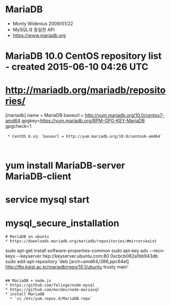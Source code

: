 # MariaDB
* Monty Widenius 2009/01/22
* MySQL과 동일한 API
* https://www.mariadb.org

# MariaDB 10.0 CentOS repository list - created 2015-06-10 04:26 UTC
# http://mariadb.org/mariadb/repositories/
[mariadb]
name = MariaDB
baseurl = http://yum.mariadb.org/10.0/centos7-amd64
gpgkey=https://yum.mariadb.org/RPM-GPG-KEY-MariaDB
gpgcheck=1
```
 * CentOS 6.x는 `baseurl = http://yum.mariadb.org/10.0/centos6-amd64`

 
```
# yum install MariaDB-server MariaDB-client
# service mysql start
# mysql_secure_installation
```
# MariaDB on ubuntu
* https://downloads.mariadb.org/mariadb/repositories/#mirror=kaist
```
sudo apt-get install software-properties-common
sudo apt-key adv --recv-keys --keyserver hkp://keyserver.ubuntu.com:80 0xcbcb082a1bb943db
sudo add-apt-repository 'deb [arch=amd64,i386,ppc64el] http://ftp.kaist.ac.kr/mariadb/repo/10.1/ubuntu trusty main'
```

## MariaDB + node.js
* https://github.com/felixge/node-mysql
* https://github.com/mscdex/node-mariasql
* install MariaDB
  * `vi /etc/yum.repos.d/MariaDB.repo`
```

